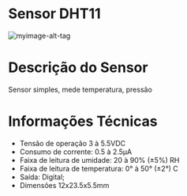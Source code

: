 # Sensor DHT11
![myimage-alt-tag](https://bnz05pap001files.storage.live.com/y4m0RSpk7c1Gmy9ruQ33ARIA99H1_u7VivV-ZMw9IIcU2kAr422lWQhc3f1G9JohzMUw70jcdTHaCs38B-u5C8xpkpZ3WWhGIqJfQd7lfPBJvz8rfDYZhdersyoC78OUcr5xnYKgr1Le7Ta8Nczhpe7thxTlUmI3MWsguOwCPnJ-HAc-AgxdhWkSUQHh5pD2_dISbqCAitompwo1-drvsLs1A?encodeFailures=1&width=681&height=491)

# Descrição do Sensor
Sensor simples, mede temperatura, pressão

<h1> Informações Técnicas </h1>
	
<ul>
	<li>Tensão de operação 3 à 5.5VDC</li>
	<li>Consumo de corrente: 0.5 à 2.5µA</li>
	<li>Faixa de leitura de umidade: 20 à 90% (±5%) RH</li>
	<li>Faixa de leitura de temperatura: 0° à 50° (±2°) C</li>
	<li>Saída: Digital;
	<li>Dimensões 12x23.5x5.5mm</li>
<ul>